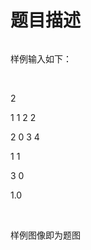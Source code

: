 # 题目描述


<p>
<img src="/upload/image/20130522/20130522082455_87645.png" alt=""/><img src="/upload/image/20130522/20130522082502_20590.png" alt=""/> 
</p>
<p>
样例输入如下：
</p>
<p>
<br/>
</p>
<p>
2
</p>
<p>
1 1 2 2
</p>
<p>
2 0 3 4
</p>
<p>
1 1
</p>
<p>
3 0
</p>
<p>
1.0
</p>
<p>
<br/>
</p>
<p>
样例图像即为题图
</p>
<p>
<br/>
</p>
<p>
<br/>
</p>
<p>
<br/>
</p>
